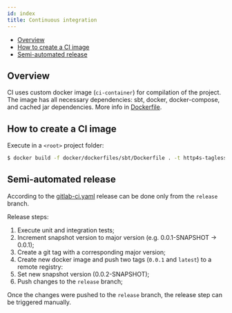 ```yaml
---
id: index
title: Continuous integration
---
```


- [Overview](#overview)  
- [How to create a CI image](#how-to-create-a-ci-image)  
- [Semi-automated release](#semi-automated-release)  

## <a name="overview"></a> Overview

CI uses custom docker image (`ci-container`) for compilation of the project. The image has all necessary dependencies: 
sbt, docker, docker-compose, and cached jar dependencies. More info in [Dockerfile](@REPO_URL@/docker/dockerfiles/sbt/Dockerfile).

## <a name="how-to-create-a-ci-image"></a> How to create a CI image

Execute in a `<root>` project folder:  
```sh
$ docker build -f docker/dockerfiles/sbt/Dockerfile . -t http4s-tagless-example/ci-container:latest
```

## <a name="semi-automated-release"></a> Semi-automated release

According to the [gitlab-ci.yaml](@REPO_URL@/.gitlab-ci.yml) release can be done only from the `release` branch.   

Release steps:
1) Execute unit and integration tests;
2) Increment snapshot version to major version (e.g. 0.0.1-SNAPSHOT -> 0.0.1);
3) Create a git tag with a corresponding major version;
4) Create new docker image and push two tags (`0.0.1` and `latest`) to a remote registry: 
5) Set new snapshot version (0.0.2-SNAPSHOT);
6) Push changes to the `release` branch;

Once the changes were pushed to the `release` branch, the release step can be triggered manually.